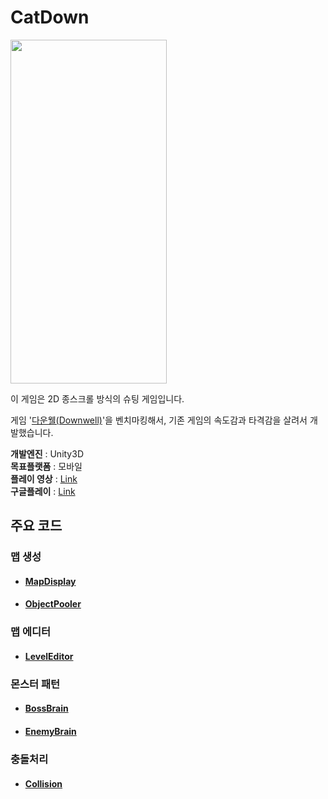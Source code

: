 
# CatDown
<img src="https://user-images.githubusercontent.com/36800639/201512304-400e6888-cc32-41bb-b86a-8d31fb454619.jpg"  width="250" height="550"/>

이 게임은 2D 종스크롤 방식의 슈팅 게임입니다.

게임 '[다운웰(Downwell)](https://youtu.be/tpDONgfBuzk)'을 벤치마킹해서, 기존 게임의 속도감과 타격감을 살려서 개발했습니다.

__개발엔진__ : Unity3D  
__목표플랫폼__ : 모바일   
__플레이 영상__ : [Link](https://youtu.be/uQEhLIi4TyE)    
__구글플레이__ : [Link](https://play.google.com/store/apps/details?id=com.FourDX.CatDown)



## 주요 코드
 ### 맵 생성
+ #### [MapDisplay](https://github.com/ComeBiga/DownWellGame/tree/main/DownWell/Assets/1.Scripts/Map)
+ #### [ObjectPooler](https://github.com/ComeBiga/DownWellGame/blob/main/DownWell/Assets/1.Scripts/Map/ObjectPooler/ObjectPooler.cs)
 ### 맵 에디터
+ #### [LevelEditor](https://github.com/ComeBiga/DownWellGame/tree/main/DownWell/Assets/0.Scenes/LevelEditor)
 ### 몬스터 패턴
+ #### [BossBrain](https://github.com/ComeBiga/DownWellGame/tree/main/DownWell/Assets/1.Scripts/Enemy/Boss/Pattern/README.md)
+ #### [EnemyBrain](https://github.com/ComeBiga/DownWellGame/blob/main/DownWell/Assets/1.Scripts/Enemy/README.md)
 ### 충돌처리
+ #### [Collision](https://github.com/ComeBiga/DownWellGame/blob/main/DownWell/Assets/1.Scripts/Player/README.md)
